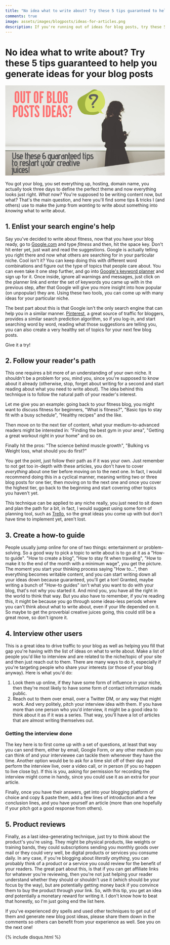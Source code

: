 ```yaml
---
title: "No idea what to write about? Try these 5 tips guaranteed to help you generate ideas for your blog posts"
comments: true
image: assets/images/blogposts/ideas-for-articles.png
description: If you're running out of ideas for blog posts, try these 5 tips to help you get back on track.
---
```


# No idea what to write about? Try these 5 tips guaranteed to help you generate ideas for your blog posts
![What should I write about?](/assets/images/blogposts/ideas-for-articles.png)

You got your blog, you set everything up, hosting, domain name, you actually took three days to define the perfect theme and now everything looks just right. _What now?_
You're supposed to be writing content now, but what? That's the main question, and here you'll find some tips & tricks I (and others) use to make the jump from _wanting_ to write about something into _knowing_ what to write about.

## 1. Enlist your search engine's help 
Say you've decided to write about fitness, now that you have your blog ready, go to [Google.com](www.google.com) and type _fitness_ and then, hit the space key. Don't hit enter yet, just wait and read the suggestions. Google is actually telling you right there and now what others are searching for in your particular niche. Cool isn't it?
You can keep doing this with different word combinations and figure out the type of topics that people care about. You can even take it one step further, and go into [Google's keyword planner](https://ads.google.com/) and sign up for it. Once inside, ignore all warnings and messages, just click on the planner link and enter the set of keywords you came up with in the previous step, after that Google will give you more insight into how popular (on unpopular) they are.
Using these two tools, you can come up with many ideas for your particular niche.

The best part about this is that Google isn't the only search engine that can help you in a similar manner. [Pinterest](www.pinterest.com), a great source of traffic for bloggers, provides a similar search prediction algorithm, so if you log-in, and start searching word by word, reading what those suggestions are telling you, you can also create a very healthy set of topics for your next few blog posts.

Give it a try!

## 2. Follow your reader's path
This one requires a bit more of an understanding of your own niche. It shouldn't be a problem for you, mind you, since you're supposed to know about it already (otherwise, stop, forget about writing for a second and start reading about what you need to write about).
The idea behind this technique is to follow the natural path of your reader's interest. 

Let me give you an example: going back to your fitness blog, you might want to discuss fitness for beginners, "What is fitness?", "Basic tips to stay fit with a busy schedule", "Healthy recipes" and the like. 

Then move on to the next tier of content, what your medium-to-advanced readers might be interested in: "Finding the best gym in your area", "Getting a great workout right in your home" and so on. 

Finally hit the pros: "The science behind muscle growth", "Bulking vs Weight loss, what should you do first?"

You get the point, just follow their path as if it was your own. Just remember to not get too in-depth with these articles, you don't have to cover _everything_ about one tier before moving on to the next one. In fact, I would recommend doing this in a cyclical manner, meaning writing two or three blog posts for one tier, then moving on to the next one and once you cover the highest tier, go back to the beginning and start covering other topics you haven't yet.

This technique can be applied to any niche really, you just need to sit down and plan the path for a bit, in fact, I would suggest using some form of planning tool, such as [Trello](www.trello.com), so the great ideas you come up with but don't have time to implement yet, aren't lost.

## 3. Create a how-to guide
People usually jump online for one of two things: entertainment or problem-solving. So a good way to pick a topic to write about is to go at it as a "How-to guide". "How to create a blog", "How to stay fit when traveling", "How to make it to the end of the month with a minimum wage", you get the picture.
The moment you start your thinking process saying "How to...", then everything becomes writable content, and you can start writing down all your ideas down because guaranteed, you'll get a ton!
Granted, maybe writing a bunch of "How-to guides" isn't what you want to do with your blog, that's not why you started it. And mind you, you have all the right in the world to think that way. But you also have to remember, if you're reading this, it might be because you go through some ideas-less periods where you can't think about what to write about, even if your life depended on it. So maybe to get the proverbial creative juices going, this could still be a great move, so don't ignore it.


## 4. Interview other users
This is a great idea to drive traffic to your blog as well as helping you fill that gap you're having with the list of ideas on what to write about. 
Make a list of people you'd like to interview and are related to the niche/topic of your site and then just reach out to them. There are many ways to do it, especially if you're targeting people who share your interests (or those of your blog anyway).
Here is what you'd do:
1. Look them up online, if they have some form of influence in your niche, then they're most likely to have some form of contact information made public.
2. Reach out to them over email, over a Twitter DM, or any way that might work. And very politely, pitch your interview idea with them. If you have more than one person who you'd interview, it might be a good idea to think about it as if it was a series. That way, you'll have a lot of articles that are almost writing themselves out.

### Getting the interview done

The key here is to first come up with a set of questions, at least that way you can send them, either by email, Google Form, or any other medium you can think of and your interviewee can tackle them whenever they have the time. Another option would be to ask for a time slot off of their day and perform the interview live, over a video call, or in person (if you so happen to live close by). If this is you, asking for permission for recording the interview might come in handy, since you could use it as an extra for your article.

Finally, once you have their answers, get into your blogging platform of choice and copy & paste them, add a few lines of introduction and a few conclusion lines, and you have yourself an article (more than one hopefully if your pitch got a good response from others).

## 5. Product reviews
Finally, as a last idea-generating technique, just try to think about the product's you're using. They might be physical products, like weights or training bands, they could subscriptions sending you monthly goods over mail or they could very well, be digital products or services you consume daily. In any case, if you're blogging about _literally anything_, you can probably think of a product or a service you could review for the benefit of your readers. 
The great part about this, is that if you can get affiliate links for whatever you're reviewing, then you're not just helping your reader understand whether they should or shouldn't use it (which should be your focus by the way), but are potentially getting money back if you convince them to buy the product through your link.
So, with this tip, you get an idea _and_ potentially a monetary reward for writing it. I don't know how to beat that honestly, so I'm just going end the list here.

If you've experienced dry spells and used other techniques to get out of them and generate new blog post ideas, please share them down in the comments so others can benefit from your experience as well.
See you on the next one!


<div class="sharethis-inline-share-buttons"></div>
                        
{% include disqus.html %}